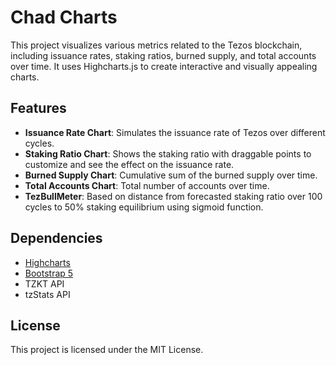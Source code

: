 # Chad Charts

This project visualizes various metrics related to the Tezos blockchain, including issuance rates, staking ratios, burned supply, and total accounts over time. It uses Highcharts.js to create interactive and visually appealing charts.

## Features

- **Issuance Rate Chart**: Simulates the issuance rate of Tezos over different cycles.
- **Staking Ratio Chart**: Shows the staking ratio with draggable points to customize and see the effect on the issuance rate.
- **Burned Supply Chart**: Cumulative sum of the burned supply over time.
- **Total Accounts Chart**: Total number of accounts over time.
- **TezBullMeter**: Based on distance from forecasted staking ratio over 100 cycles to 50% staking equilibrium using sigmoid function.

## Dependencies

- [Highcharts](https://www.highcharts.com/)
- [Bootstrap 5](https://getbootstrap.com/)
- TZKT API
- tzStats API

## License

This project is licensed under the MIT License.
